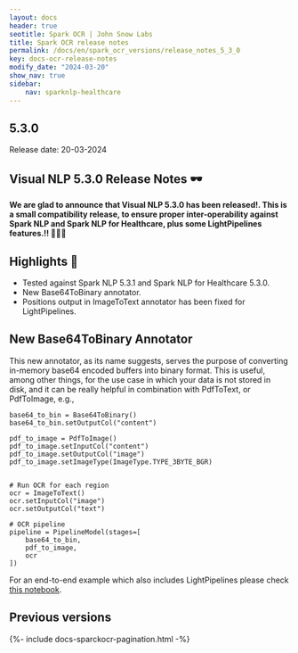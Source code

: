 ```yaml
---
layout: docs
header: true
seotitle: Spark OCR | John Snow Labs
title: Spark OCR release notes
permalink: /docs/en/spark_ocr_versions/release_notes_5_3_0
key: docs-ocr-release-notes
modify_date: "2024-03-20"
show_nav: true
sidebar:
    nav: sparknlp-healthcare
---
```


<div class="h3-box" markdown="1">

## 5.3.0

Release date: 20-03-2024


 ## Visual NLP 5.3.0 Release Notes 🕶️


**We are glad to announce that Visual NLP 5.3.0 has been released!. This is a small compatibility release, to ensure proper inter-operability against Spark NLP and Spark NLP for Healthcare, plus some LightPipelines features.!! 📢📢📢**


## Highlights 🔴

+ Tested against Spark NLP 5.3.1 and Spark NLP for Healthcare 5.3.0.
+ New Base64ToBinary annotator.
+ Positions output in ImageToText annotator has been fixed for LightPipelines.

## New Base64ToBinary Annotator
This new annotator, as its name suggests, serves the purpose of converting in-memory base64 encoded buffers into binary format. This is useful, among other things, for the use case in which your data is not stored in disk, and it can be really helpful in combination with PdfToText, or PdfToImage, e.g.,

```
base64_to_bin = Base64ToBinary()
base64_to_bin.setOutputCol("content")

pdf_to_image = PdfToImage()
pdf_to_image.setInputCol("content")
pdf_to_image.setOutputCol("image")
pdf_to_image.setImageType(ImageType.TYPE_3BYTE_BGR)


# Run OCR for each region
ocr = ImageToText()
ocr.setInputCol("image")
ocr.setOutputCol("text")

# OCR pipeline
pipeline = PipelineModel(stages=[
    base64_to_bin,
    pdf_to_image,
    ocr
])
```


For an end-to-end example which also includes LightPipelines please check [this notebook](https://github.com/JohnSnowLabs/spark-ocr-workshop/blob/master/jupyter/SparkOcrLightPipelinesBase64.ipynb).


</div><div class="prev_ver h3-box" markdown="1">

## Previous versions

</div>

{%- include docs-sparckocr-pagination.html -%}
